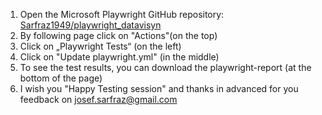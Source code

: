 1. Open the Microsoft Playwright GitHub repository: [Sarfraz1949/playwright_datavisyn](https://github.com/Sarfraz1949/playwright_datavisyn)
2. By following page click on "Actions"(on the top)
3. Click on „Playwright Tests“ (on the left)
4. Click on "Update playwright.yml" (in the middle)
5. To see the test results, you can download the playwright-report (at the bottom of the page)
6. I wish you "Happy Testing session" and thanks in advanced for you feedback on josef.sarfraz@gmail.com

